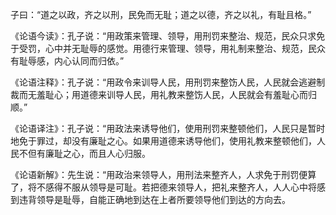 子曰：“道之以政，齐之以刑，民免而无耻；道之以德，齐之以礼，有耻且格。”

《论语今读》：孔子说：“用政策来管理、领导，用刑罚来整治、规范，民众只求免于受罚，心中并无耻辱的感觉。用德行来管理、领导，用礼制来整治、规范，民众有耻辱感，内心认同而归依。”

《论语注释》：孔子说：“用政令来训导人民，用刑罚来整饬人民，人民就会逃避制裁而无羞耻心；用道德来训导人民，用礼教来整饬人民，人民就会有羞耻心而归顺。”

《论语译注》：孔子说：“用政法来诱导他们，使用刑罚来整顿他们，人民只是暂时地免于罪过，却没有廉耻之心。如果用道德来诱导他们，使用礼教来整顿他们，人民不但有廉耻之心，而且人心归服。 

《论语新解》：先生说：“用政治来领导人，用刑法来整齐人，人求免于刑罚便算了，将不感得不服从领导是可耻。若把德来领导人，把礼来整齐人，人人心中将感到违背领导是耻辱，自能正确地到达在上者所要领导他们到达的方向去。 
